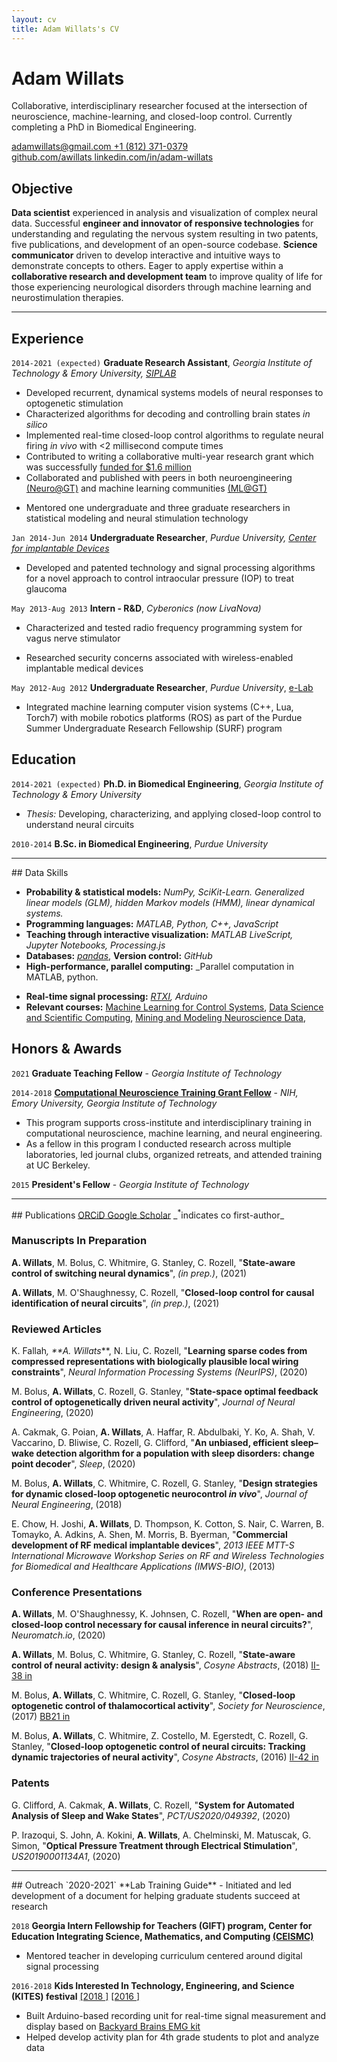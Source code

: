 ```yaml
---
layout: cv
title: Adam Willats's CV
---
```


# Adam Willats
<!--Graduate Research Assistant researching at the intersection of systems neuroscience and closed-loop control-->
Collaborative, interdisciplinary researcher focused at the intersection of neuroscience, machine-learning, and closed-loop control. Currently completing a PhD in Biomedical Engineering.

<div id="webaddress">
<a href="mailto:adamwillats@gmail.com"><i class="fas fa-envelope"></i> adamwillats@gmail.com </a>
<a href="tel:+1-812-371-0379"><i class="fas fa-phone"></i> +1 (812) 371-0379</a>
<br>
<!-- <a href="https://awillats.github.io/markdown-cv/"><i class="fas fa-home"></i> awillats.github.io (CV) </a> -->
<a href="https://github.com/awillats"><i class="fab fa-github"></i> github.com/awillats </a>
<!-- <a href="https://github.gatech.edu/awillats3"><i class="fab fa-github"></i> awillats3 (GATech research)</a> -->
<a href="https://linkedin.com/in/adam-willats"><i class="fab fa-linkedin"></i> linkedin.com/in/adam-willats</a>
</div>

<!-- ## Research interests
- Modeling and analysis of neural systems, designing and characterizing control algorithms for the brain. -->

## Objective
<!-- across leading machine learning and neuroscience journals-->
**Data scientist** experienced in analysis and visualization of complex neural data. Successful **engineer and innovator of responsive technologies** for understanding and regulating the nervous system resulting in two patents, five publications, and development of an open-source codebase. **Science communicator** driven to develop interactive and intuitive ways to demonstrate concepts to others. Eager to apply expertise within a **collaborative research and development team** to improve quality of life for those experiencing neurological disorders through machine learning and neurostimulation therapies.
<!--  Looking to expand the efficacy of neurostimulation therapies through design and development of closed-loop algorithms and individualized data-driven models of the nervous system. -->

<!--## (Academic) Objective
**Computational systems neuroscientist** with experience expanding the toolkit for understanding the brain using data-driven mathematical models of neural dynamics, and responsive closed-loop perturbation of neural circuits.
**Highly motivated teacher** committed to developing interactive and intuitive ways to communicate concepts to students.
Seeking a position which balances **collaborative research** in understanding and treating the brain through closed-loop neuroengineering with additional impact through **educating students** in systems neuroscience and control theory.-->
<hr>

## Experience

`2014-2021 (expected)` <!--expected-->
**Graduate Research Assistant**, _Georgia Institute of Technology & Emory University, [SIPLAB](http://siplab.gatech.edu/)_
- Developed recurrent, dynamical systems models of neural responses to optogenetic stimulation
- Characterized algorithms for decoding and controlling brain states _in silico_
- Implemented real-time closed-loop control algorithms to regulate neural firing _in vivo_ with <2 millisecond compute times [<i class="fab fa-github"></i>](https://github.com/stanley-rozell)
- Contributed to writing a collaborative multi-year research grant which was successfully [funded for $1.6 million](https://petitinstitute.gatech.edu/news/nih-award-supports-groundbreaking-brain-research-tech)
- Collaborated and published with peers in both neuroengineering [(Neuro@GT)](https://neuro.gatech.edu/) and machine learning communities [(ML@GT)](https://ml.gatech.edu/)
<!-- - Organized retreats, methods clinics, and journal clubs across two universities as a member of the Computational Neuroscience Training Leadership Committee-->
- Mentored one undergraduate and three graduate researchers in statistical modeling and neural stimulation technology


`Jan 2014-Jun 2014`
**Undergraduate Researcher**, _Purdue University, [Center for implantable Devices](https://engineering.purdue.edu/CID)_
- Developed and patented technology and signal processing algorithms for a novel approach to control intraocular pressure (IOP) to treat glaucoma [<i class="fas fa-file-alt"></i>](https://patents.google.com/patent/US20190001134A1)
<!-- - Conducted surgeries and data analysis to verify prototype performance -->


`May 2013-Aug 2013`
**Intern - R&D**, _Cyberonics (now LivaNova)_
- Characterized and tested radio frequency programming system for vagus nerve stimulator
<!-- - Streamlined analysis of oscilloscope data by developing a MATLAB GUI -->
- Researched security concerns associated with wireless-enabled implantable medical devices
<!--graphic design-->

`May 2012-Aug 2012`
**Undergraduate Researcher**, _Purdue University_, [e-Lab](https://e-lab.github.io/)
- Integrated machine learning computer vision systems (C++, Lua, Torch7) with mobile robotics platforms (ROS) as part of the Purdue Summer Undergraduate Research Fellowship (SURF) program  <a href="https://www.youtube.com/watch?v=gULR_IYgruU&ab_channel=EugenioCulurciello"><i class="fab fa-youtube"></i></a>
<!--- Programmed in C++ and Lua using Robot Operating System (ROS) and torch7 machine learning framework-->
<!-- **Clinical Engineering Intern** -->
<!-- TA, tutorials cut -->

## Education

<!-- put condensed academic stuff here for industry version-->
`2014-2021 (expected)`
**Ph.D. in Biomedical Engineering**,  _Georgia Institute of Technology & Emory University_
- _Thesis:_ Developing, characterizing, and applying closed-loop control to understand neural circuits

`2010-2014`
**B.Sc. in Biomedical Engineering**,  _Purdue University_

<!-- ### Select Courses
`2017`
[**Data science and scientific computing**](https://ideas.gatech.edu/ideas-summer-workshop-teaches-skills-scientific-computing-and-data-science), [_Institute for Data Engineering and Science (IDEaS)_](https://ideas.gatech.edu/), Georgia Institute of Technology

`2015`
[**Mining and modeling neuroscience data**](https://crcns.org/course), _UC Berkeley_
<!-- - The goal of this summer course is to help researchers find new exciting research areas and at the same time to strengthen quantitative expertise in the field of neuroscience. -->
<!-- - This course integrated lectures from prominent researchers in computational neuroscience, with hands-on analysis of a variety of neuroscience data sets. -->
<!--
`2015`
[**Machine Learning for Control Systems**](https://sites.gatech.edu/acds/), _Georgia Institute of Technology_ -->

<hr>
<!-- Data Science Skills-->
## Data Skills

- **Probability & statistical models:** _NumPy, SciKit-Learn. Generalized linear models (GLM), hidden Markov models (HMM), linear dynamical systems._ <!-- cut bayes / MAP -->
- **Programming languages:** _MATLAB, Python, C++, JavaScript_
- **Teaching through interactive visualization:** _MATLAB LiveScript, Jupyter Notebooks, Processing.js_
- **Databases:** _[pandas](https://pandas.pydata.org/)_, **Version control:** _GitHub_
- **High-performance, parallel computing:** _Parallel computation in MATLAB, python.
<!-- Portable Batch System (PBS) script_ -->
- **Real-time signal processing:** _[RTXI](http://rtxi.org/), Arduino_
- **Relevant courses:** [Machine Learning for Control Systems](https://sites.gatech.edu/acds/), [Data Science and Scientific Computing](https://ideas.gatech.edu/ideas-summer-workshop-teaches-skills-scientific-computing-and-data-science), [Mining and Modeling Neuroscience Data](https://crcns.org/course),
<!-- Documentation & typesetting: Doxygen, markdown, LaTeX
<!-- Machine Learning Frameworks: PyTorch -->
<!-- dimensionality reduction -->

## Honors & Awards
`2021`
**Graduate Teaching Fellow** - _Georgia Institute of Technology_

`2014-2018`
[**Computational Neuroscience Training Grant Fellow**](http://nec.gatech.edu/t32-training-program) - _NIH, Emory University, Georgia Institute of Technology_
- This program supports cross-institute and interdisciplinary training in computational neuroscience, machine learning, and neural engineering.
- As a fellow in this program I conducted research across multiple laboratories, led journal clubs, organized retreats, and attended training at UC Berkeley.

`2015`
**President's Fellow** - _Georgia Institute of Technology_

<hr>
<!--Reviewed articles/publications? Reviewed papers? reviewed journal articles + neurips-->
## Publications
<a href="https://orcid.org/0000-0002-0747-5186"><i class="ai ai-orcid"></i> ORCiD</a><a href="https://scholar.google.com/citations?user=NwumsV8AAAAJ&hl=en"><i class="ai ai-google-scholar"></i> Google Scholar</a> _<sup>*</sup>indicates co first-author_

### Manuscripts In Preparation
**A. Willats**, M. Bolus, C. Whitmire, G. Stanley, C. Rozell, "**State-aware control of switching neural dynamics**", _(in prep.)_, (2021)

**A. Willats**, M. O'Shaughnessy, C. Rozell, "**Closed-loop control for causal identification of neural circuits**", _(in prep.)_, (2021)

<!-- maybe cut? -->
<!-- **A. Willats**, M. Bolus, K. Johnsen, G. Stanley, C. Rozell, "**Improving the pipeline for implementing closed-loop systems neuroscience**", _(in prep.)_, (2021) -->

### Reviewed Articles
K. Fallah<sup>*</sup>, **A. Willats<sup>*</sup>**, N. Liu, C. Rozell, "**Learning sparse codes from compressed representations with biologically plausible local wiring constraints**", _Neural Information Processing Systems (NeurIPS)_, (2020) [<i class="fas fa-file-alt"></i>](https://www.biorxiv.org/content/10.1101/2020.10.23.352443v1)

M. Bolus, **A. Willats**, C. Rozell, G. Stanley, "**State-space optimal feedback control of optogenetically driven neural activity**", _Journal of Neural Engineering_, (2020) [<i class="fas fa-file-alt"></i>](https://doi.org/10.1088%2F1741-2552%2Fabb89c)

A. Cakmak, G. Poian, **A. Willats**, A. Haffar, R. Abdulbaki, Y. Ko, A. Shah, V. Vaccarino, D. Bliwise, C. Rozell, G. Clifford, "**An unbiased, efficient sleep–wake detection algorithm for a population with sleep disorders: change point decoder**", _Sleep_, (2020) [<i class="fas fa-file-alt"></i>](https://doi.org/10.1093%2Fsleep%2Fzsaa011)

M. Bolus, **A. Willats**, C. Whitmire, C. Rozell, G. Stanley, "**Design strategies for dynamic closed-loop optogenetic neurocontrol _in vivo_**", _Journal of Neural Engineering_, (2018) [<i class="fas fa-file-alt"></i>](https://doi.org/10.1088%2F1741-2552%2Faaa506)

E. Chow, H. Joshi, **A. Willats**, D. Thompson, K. Cotton, S. Nair, C. Warren, B. Tomayko, A. Adkins, A. Shen, M. Morris, B. Byerman, "**Commercial development of RF medical implantable devices**", _2013 IEEE MTT-S International Microwave Workshop Series on RF and Wireless Technologies for Biomedical and Healthcare Applications (IMWS-BIO)_, (2013) [<i class="fas fa-file-alt"></i>](https://doi.org/10.1109%2Fimws-bio.2013.6756251)


### Conference Presentations

**A. Willats**, M. O'Shaughnessy, K. Johnsen, C. Rozell, "**When are open- and closed-loop control necessary for causal inference in neural circuits?**", _Neuromatch.io_, (2020) [<i class="fas fa-file-alt"></i>](https://neuromatch.io/abstract/?submission_id=recAss5l8wdgBbnAm) [<i class="fab fa-youtube"></i>](https://youtu.be/oUKBDF2B3Sw)

**A. Willats**, M. Bolus, C. Whitmire, G. Stanley, C. Rozell, "**State-aware control of neural activity: design & analysis**", _Cosyne Abstracts_, (2018) [II-38 in <i class="fas fa-file-alt"></i>](http://cosyne.org/cosyne18/Cosyne2018_program_book.pdf)

M. Bolus, **A. Willats**, C. Whitmire, C. Rozell, G. Stanley, "**Closed-loop optogenetic control of thalamocortical activity**", _Society for Neuroscience_, (2017) [BB21 in <i class="fas fa-file-alt"></i>](https://www.sfn.org/-/media/SfN/Documents/Annual-Meeting/FinalProgram/NS2017/Daily-Books-2017/AM17-Book5-Tue.ashx?la=en\&hash=63F635417C639D3C9A4738D3AF8CEF7A880E27E2)

<!--M. Bolus, **A. Willats**, C. Whitmire, Z. Costello, "**Closed-loop optogenetic control of neural circuits in vivo: Developing design principles for controlling patterns of neural firing rates**", _Society for Neuroscience_, (2016) [<i class="fas fa-file-alt"></i>](https://www.abstractsonline.com/pp8/index.html\#!/4071/presentation/1309)-->

M. Bolus, **A. Willats**, C. Whitmire, Z. Costello, M. Egerstedt, C. Rozell, G. Stanley, "**Closed-loop optogenetic control of neural circuits: Tracking dynamic trajectories of neural activity**", _Cosyne Abstracts_, (2016) [II-42 in <i class="fas fa-file-alt"></i>](http://cosyne.org/cosyne16/Cosyne2016_program_book.pdf)

### Patents
G. Clifford, A. Cakmak, **A. Willats**, C. Rozell, "**System for Automated Analysis of Sleep and Wake States**", _PCT/US2020/049392_, (2020) [<i class="fas fa-file-alt"></i>](https://emoryott.technologypublisher.com/technology/42436)

P. Irazoqui, S. John, A. Kokini, **A. Willats**, A. Chelminski, M. Matuscak, G. Simon, "**Optical Pressure Treatment through Electrical Stimulation**", _US20190001134A1_, (2020) [<i class="fas fa-file-alt"></i>](https://patents.google.com/patent/US20190001134A1)


<!--
`2020`
**System for Automated Analysis of Sleep and Wake States** <a href="https://emoryott.technologypublisher.com/technology/42436"><i class="fas fa-file-alt"></i></a>
- Gari Clifford, Ayse Cakmak, **Adam Willats**, Christopher Rozell.

`2020`
**Optical Pressure Treatment through Electrical Stimulation** <a href="https://patents.google.com/patent/US20190001134A1"><i class="fas fa-file-alt"></i></a>
- Pedro Irazoqui, Simon John, Alex Kokini, **Adam Willats**, Alexander Chelminski, Matt Matuscak, Gabriel Simon
-->
<hr>
## Outreach
`2020-2021`
**Lab Training Guide**
- Initiated and led development of a document for helping graduate students succeed at research
<!-- example sections i contributed? -->

`2018`
**Georgia Intern Fellowship for Teachers (GIFT) program, Center for Education
Integrating Science, Mathematics, and Computing [(CEISMC)](https://www.ceismc.gatech.edu/)**
- Mentored teacher in developing curriculum centered around digital signal processing

`2016-2018`
**Kids Interested In Technology, Engineering, and Science (KITES) festival** [[2018 <i class="fas fa-images"></i>]](https://stanley.gatech.edu/2018/05/stanley-lab-demonstrates-how-our-brain-controls-our-muscles-at-scott-elementary-science-and-technology-festival/)
[[2016 <i class="fas fa-images"></i>]](https://stanley.gatech.edu/2016/06/outreach-event-the-childrens-school/)
- Built Arduino-based recording unit for real-time signal measurement and display based on [Backyard Brains EMG kit](https://backyardbrains.com/experiments/musclespikerbox)
- Helped develop activity plan for 4th grade students to plot and analyze data


<!-- ### Footer
Last updated: March 2021 -->
